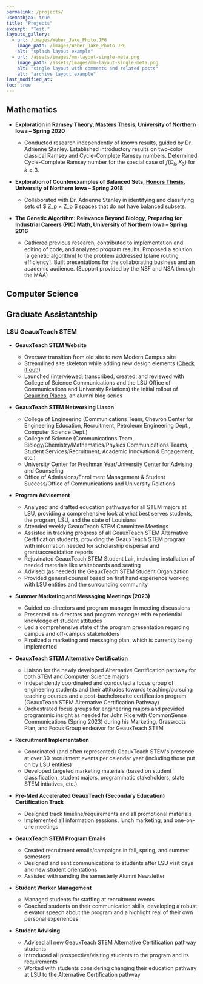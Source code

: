 ```yaml
---
permalink: /projects/
usemathjax: true
title: "Projects"
excerpt: "Test."
layouts_gallery:
  - url: /images/Weber_Jake_Photo.JPG
    image_path: /images/Weber_Jake_Photo.JPG
    alt: "splash layout example"
  - url: /assets/images/mm-layout-single-meta.png
    image_path: /assets/images/mm-layout-single-meta.png
    alt: "single layout with comments and related posts"
    alt: "archive layout example"
last_modified_at: 
toc: true
---
```



## Mathematics

- **Exploration in Ramsey Theory, [Masters Thesis](https://scholarworks.uni.edu/etd/1022/), University of Northern Iowa – Spring 2020**
    - Conducted research independently of known results, guided by Dr. Adrienne Stanley. Established introductory results on two-color classical Ramsey and Cycle-Complete Ramsey numbers. Determined Cycle-Complete Ramsey number for the special case of $f(C_k ,K_3 )$ for $k ≥ 3.$

- **Exploration of Counterexamples of Balanced Sets, [Honors Thesis](https://scholarworks.uni.edu/hpt/342/), University of Northern Iowa – Spring 2018**
    - Collaborated with Dr. Adrienne Stanley in identifying and classifying sets of $ Z_p × Z_p $ spaces that do not have balanced subsets.

- **The Genetic Algorithm: Relevance Beyond Biology, Preparing for Industrial Careers (PIC) Math, University of Northern Iowa – Spring 2016**
    - Gathered previous research, contributed to implementation and editing of code, and analyzed program results. Proposed a solution [a genetic algorithm] to the problem addressed [plane routing efficiency]. Built presentations for the collaborating business and an academic audience. (Support provided by the NSF and NSA through the MAA)

## Computer Science

## Graduate Assistantship

### LSU GeauxTeach STEM

- **GeauxTeach STEM Website**
    - Oversaw transition from old site to new Modern Campus site
    - Streamlined site skeleton while adding new design elements ([Check it out!](https://www.lsu.edu/science/academics/geaux-teach-stem/))
    - Launched (interviewed, transcribed, created, and reviewed with College of Science Communications and the LSU Office of Communications and University Relations) the initial rollout of [Geauxing Places](https://www.lsu.edu/science/academics/geaux-teach-stem/blog/), an alumni blog series

- **GeauxTeach STEM Networking Liason**
    - College of Engineering (Communications Team, Chevron Center for Engineering Education, Recruitment, Petroleum Engineering Dept., Computer Science Dept.)
    - College of Science (Communications Team, Biology/Chemistry/Mathematics/Physics Communications Teams, Student Services/Recruitment, Academic Innovation & Engagement, etc.)
    - University Center for Freshman Year/University Center for Advising and Counseling
    - Office of Admissions/Enrollment Management & Student Success/Office of Communications and University Relations

- **Program Advisement**
    - Analyzed and drafted education pathways for all STEM majors at LSU, providing a comprehensive look at what best serves students, the program, LSU, and the state of Louisiana
    - Attended weekly GeauxTeach STEM Committee Meetings
    - Assisted in tracking progress of all GeauxTeach STEM Alternative Certification students, providing the GeauxTeach STEM program with information needed for scholarship dispersal and grant/accredidation reports
    - Rejuvinated GeauxTeach STEM Student Lair, including installation of needed materials like whiteboards and seating
    - Advised (as needed) the GeauxTeach STEM Student Organization 
    - Provided general counsel based on first hand experience working with LSU entities and the surrounding community

- **Summer Marketing and Messaging Meetings (2023)**
    - Guided co-directors and program manager in meeting discussions
    - Presented co-directors and program manager with experiential knowledge of student attitudes
    - Led a comprehensive state of the program presentation regarding campus and off-campus stakeholders
    - Finalized a marketing and messaging plan, which is currently being implemented


- **GeauxTeach STEM Alternative Certification**
    - Liaison for the newly developed Alternative Certification pathway for both [STEM](https://www.lsu.edu/science/academics/geaux-teach-stem/stem-alternative-certification-pathway.php) and [Computer Science](https://www.lsu.edu/eng/cse/academics/undergraduate/seedteachcsc.php) majors
    - Independently coordinated and conducted a focus group of engineering students and their attitudes towards teaching/pursuing teaching courses and a post-bacheloreatte certification program (GeauxTeach STEM Alternative Certification Pathway)
    - Orchestrated focus groups for engineering majors and provided programmic insight as needed for John Rice with CommonSense Communications (Spring 2023) during his Marketing, Grassroots Plan, and Focus Group endeavor for GeauxTeach STEM

- **Recruitment Implementation**
    - Coordinated (and often represented) GeauxTeach STEM's presence at over 30 recruitment events per calendar year (including those put on by LSU entities)
    - Developed targeted marketing materials (based on student classification, student majors, programmatic stakeholders, state STEM intiatives, etc.)

- **Pre-Med Accelerated GeauxTeach (Secondary Education) Certification Track**
    - Designed track timeline/requirements and all promotional materials
    - Implemented all information sessions, lunch marketing, and one-on-one meetings

- **GeauxTeach STEM Program Emails**
    - Created recruitment emails/campaigns in fall, spring, and summer semesters
    - Designed and sent communications to students after LSU visit days and new student orientations 
    - Assisted with sending the semesterly Alumni Newsletter

- **Student Worker Management**
    - Managed students for staffing at recruitment events
    - Coached students on their communication skills, developing a robust elevator speech about the program and a highlight real of their own personal experiences

- **Student Advising**
    - Advised all new GeauxTeach STEM Alternative Certification pathway students
    - Introduced all prospective/visiting students to the program and its requirements
    - Worked with students considering changing their education pathway at LSU to the Alternative Certification pathway